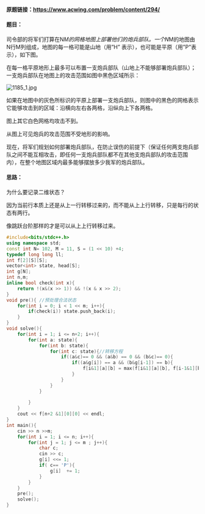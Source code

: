 #### 原题链接：https://www.acwing.com/problem/content/294/

#### 题目：

司令部的将军们打算在N*M的网格地图上部署他们的炮兵部队。一个N*M的地图由N行M列组成，地图的每一格可能是山地（用”H” 表示），也可能是平原（用”P”表示），如下图。

在每一格平原地形上最多可以布置一支炮兵部队（山地上不能够部署炮兵部队）；一支炮兵部队在地图上的攻击范围如图中黑色区域所示：

![1185_1.jpg](https://i.loli.net/2021/01/08/LQwNY1MZ6rFkeJl.jpg)

如果在地图中的灰色所标识的平原上部署一支炮兵部队，则图中的黑色的网格表示它能够攻击到的区域：沿横向左右各两格，沿纵向上下各两格。

图上其它白色网格均攻击不到。

从图上可见炮兵的攻击范围不受地形的影响。

现在，将军们规划如何部署炮兵部队，在防止误伤的前提下（保证任何两支炮兵部队之间不能互相攻击，即任何一支炮兵部队都不在其他支炮兵部队的攻击范围内），在整个地图区域内最多能够摆放多少我军的炮兵部队。

#### 思路：

为什么要记录二维状态？

因为当前行本质上还是从上一行转移过来的，而不能从上上行转移，只是每行的状态有两行。

像跳跃台阶那样的才是可以从上上行转移过来。

```cpp
#include<bits/stdc++.h>
using namespace std;
const int N= 102, M = 11, S = (1 << 10) +4;
typedef long long ll;
int f[2][S][S];
vector<int> state, head[S];
int g[N];
int n,m;
inline bool check(int x){
    return !(x&(x >> 1)) && !(x & x >> 2);
}
void pre(){ //预处理合法状态
    for(int i = 0; i < 1 << m; i++){
        if(check(i)) state.push_back(i);
    }
}
void solve(){
    for(int i = 1; i <= n+2; i++){
        for(int a: state){
            for(int b: state){
                for(int c: state){//转移方程
                    if((a&c)== 0 && (a&b) == 0 && (b&c)== 0){
                        if((a&g[i]) == a && (b&g[i-1]) == b){
                            f[i&1][a][b] = max(f[i&1][a][b], f[i-1&1][b][c] + __builtin_popcount(a));
                        }
                    }
                }
            }
            
        }
    }
    cout << f[n+2 &1][0][0] << endl;
}
int main(){
    cin >> n >>m;
    for(int i = 1; i <= n; i++){
        for(int j = 1; j <= m ; j++){
            char c;
            cin >> c;
            g[i] <<= 1;
            if( c== 'P'){
                g[i]  += 1; 
            }
        }
    }
    pre();
    solve();
}

```

